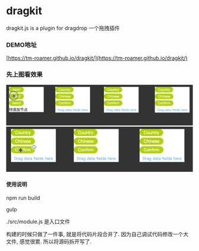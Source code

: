 # dragkit
dragkit.js is a plugin for dragdrop 一个拖拽插件

### DEMO地址

 [https://tm-roamer.github.io/dragkit/](https://tm-roamer.github.io/dragkit/) 

### 先上图看效果
  
  ![github](https://github.com/tm-roamer/dragkit/blob/master/docs/dragkit.gif?raw=true "demo")
  ![github](https://github.com/tm-roamer/dragkit/blob/master/docs/dragkit2.gif?raw=true "demo")
  
#### 使用说明

npm run build

gulp

./src/module.js 是入口文件

构建的时候只做了一件事, 就是将代码片段合并了. 因为自己调试代码修改一个大文件, 感觉很累. 所以将源码拆开写了. 
